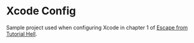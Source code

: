 # Xcode Config

Sample project used when configuring Xcode in chapter 1 of [Escape from Tutorial Hell](https://troz.net/books/escape/).
